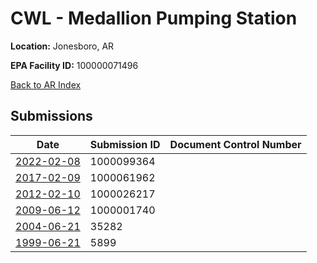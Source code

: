 # CWL - Medallion Pumping Station

**Location:** Jonesboro, AR

**EPA Facility ID:** 100000071496

[Back to AR Index](../../index.md)

## Submissions

| Date | Submission ID | Document Control Number |
|------|--------------|-------------------------|
| [2022-02-08](submissions/1000099364.md) | 1000099364 |  |
| [2017-02-09](submissions/1000061962.md) | 1000061962 |  |
| [2012-02-10](submissions/1000026217.md) | 1000026217 |  |
| [2009-06-12](submissions/1000001740.md) | 1000001740 |  |
| [2004-06-21](submissions/35282.md) | 35282 |  |
| [1999-06-21](submissions/5899.md) | 5899 |  |
